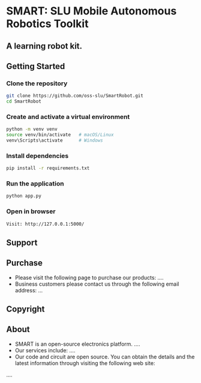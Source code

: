 # **SMART: SLU Mobile Autonomous Robotics Toolkit**
## A learning robot kit.

## Getting Started
### Clone the repository
```bash
git clone https://github.com/oss-slu/SmartRobot.git
cd SmartRobot
```
### Create and activate a virtual environment
```bash
python -m venv venv
source venv/bin/activate   # macOS/Linux
venv\Scripts\activate      # Windows
```
### Install dependencies
```bash
pip install -r requirements.txt
```
### Run the application
```bash
python app.py
```
### Open in browser
```bash
Visit: http://127.0.0.1:5000/
```
## Support


## Purchase
- Please visit the following page to purchase our products:
….
- Business customers please contact us through the following email address:
…


## Copyright


## About
- SMART is an open-source electronics platform.
….
- Our services include:
….
- Our code and circuit are open source. You can obtain the details and the latest information through visiting the following web site:

....
